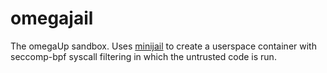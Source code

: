 # omegajail

The omegaUp sandbox. Uses
[minijail](https://android.googlesource.com/platform/external/minijail) to
create a userspace container with seccomp-bpf syscall filtering in which the
untrusted code is run.
